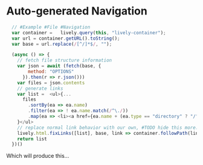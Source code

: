 # Auto-generated Navigation


```javascript {.navigationExample}
  // #Example #File #Navigation
  var container =   lively.query(this, "lively-container");
  var url = container.getURL().toString();
  var base = url.replace(/[^/]*$/, "");

  (async () => {
    // fetch file structure information
    var json = await (fetch(base, {
        method: "OPTIONS"
      }).then(r => r.json()))
    var files = json.contents
    // generate links
    var list =  <ul>{...
      files
        .sortBy(ea => ea.name)
        .filter(ea => ! ea.name.match(/^\./))
        .map(ea => <li><a href={ea.name + (ea.type == "directory" ? "/" : "")}>{ea.name}</a></li>)
    }</ul>
    // replace normal link behavior with our own, #TODO hide this more....
    lively.html.fixLinks([list], base, link => container.followPath(link))
    return list
  })()
```

Which will produce this...

<script>
import boundEval from "src/client/bound-eval.js";
var source = lively.query(this, ".navigationExample").textContent
boundEval(source, this).then(r => r.value)
</script>